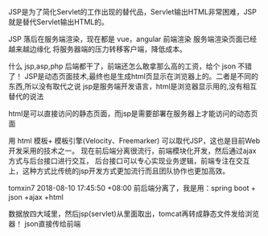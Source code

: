 JSP是为了简化Servlet的工作出现的替代品，Servlet输出HTML非常困难，JSP就是替代Servlet输出HTML的。


JSP 落后在服务端渲染，现在都是 vue，angular 前端渲染
服务端渲染页面已经越来越边缘化
将服务器端的压力转移客户端，降低成本。

什么 jsp,asp,php 后端都干了，前端还怎么敢拿那么高的工资，给个 json 不错了！
JSP是动态页面技术,最终也是生成html页显示在浏览器上的。二者是不同的东西,所以没有取代之说
jsp是服务端开发语言，html是浏览器显示用的,没有相互替代的说法

html是可以直接访问的静态页面，而jsp是需要部署在服务器上才能访问的动态页面
 
用 html 模板+ 模板引擎(Velocity、Freemarker) 可以取代JSP，这也是目前Web开发采用的技术之一。 
现在前后端分离很流行，前端模块化开发，然后通过ajax方式与后台接口进行交互，
后台接口可以专心实现业务逻辑，前端专注在交互上，这种方式比传统的jsp开发方式更加流行而且团队协作也更加高效。 


tomxin7
2018-08-10 17:45:50 +08:00
前后端分离了，我是用：spring boot + json +ajax +html

数据放四大域里，然后jsp(servlet)从里面取出，tomcat再转成静态文件发给浏览器！
json直接传给前端
